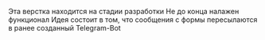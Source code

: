 Эта верстка находится на стадии разработки
Не до конца налажен функционал
Идея состоит в том, что сообщения с формы пересылаются в ранее созданный Telegram-Bot 
